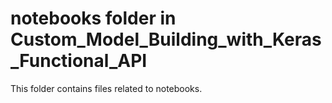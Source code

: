 # notebooks folder in Custom_Model_Building_with_Keras_Functional_API 
This folder contains files related to notebooks. 
